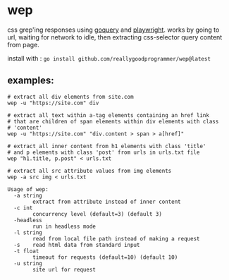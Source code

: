 # wep

css grep'ing responses using [goquery](https://github.com/PuerkitoBio/goquery)
and [playwright](https://github.com/playwright-community/playwright-go).
works by going to url, waiting for network to idle, then extracting css-selector
query content from page.

install with : `go install github.com/reallygoodprogrammer/wep@latest`

## examples:

```
# extract all div elements from site.com
wep -u "https://site.com" div

# extract all text within a-tag elements containing an href link
# that are children of span elements within div elements with class 
# 'content'
wep -u "https://site.com" "div.content > span > a[href]"

# extract all inner content from h1 elements with class 'title'
# and p elements with class 'post' from urls in urls.txt file
wep "h1.title, p.post" < urls.txt

# extract all src attribute values from img elements
wep -a src img < urls.txt
```

```
Usage of wep:
  -a string
    	extract from attribute instead of inner content
  -c int
    	concurrency level (default=3) (default 3)
  -headless
    	run in headless mode
  -l string
    	read from local file path instead of making a request
  -s	read html data from standard input
  -t float
    	timeout for requests (default=10) (default 10)
  -u string
    	site url for request
```
